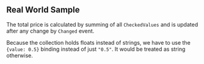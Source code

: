 ## Real World Sample

The total price is calculated by summing of all `CheckedValues` and is updated after any change by `Changed` event.

Because the collection holds floats instead of strings, we have to use the `{value: 0.5}` binding instead of just `"0.5"`. 
It would be treated as string otherwise.